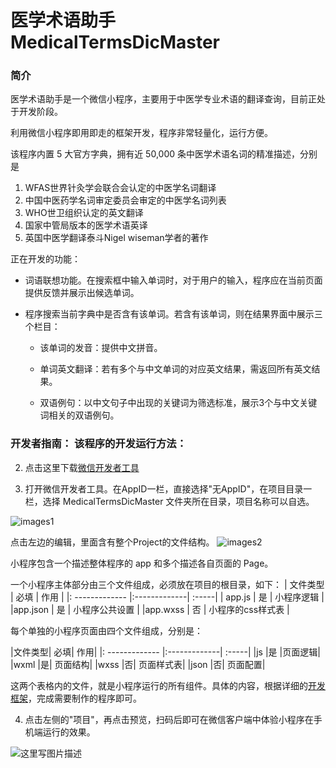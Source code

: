 #  医学术语助手  MedicalTermsDicMaster
 
### 简介

医学术语助手是一个微信小程序，主要用于中医学专业术语的翻译查询，目前正处于开发阶段。

利用微信小程序即用即走的框架开发，程序非常轻量化，运行方便。

该程序内置 5 大官方字典，拥有近 50,000 条中医学术语名词的精准描述，分别是

1. WFAS世界针灸学会联合会认定的中医学名词翻译
2. 中国中医药学名词审定委员会审定的中医学名词列表
3. WHO世卫组织认定的英文翻译
4. 国家中管局版本的医学术语英译
5. 英国中医学翻译泰斗Nigel wiseman学者的著作

正在开发的功能：

* 词语联想功能。在搜索框中输入单词时，对于用户的输入，程序应在当前页面提供反馈并展示出候选单词。

* 程序搜索当前字典中是否含有该单词。若含有该单词，则在结果界面中展示三个栏目：

  * 该单词的发音：提供中文拼音。  

  * 单词英文翻译：若有多个与中文单词的对应英文结果，需返回所有英文结果。
  
  * 双语例句：以中文句子中出现的关键词为筛选标准，展示3个与中文关键词相关的双语例句。

### 开发者指南： 该程序的开发运行方法：

2. 点击这里下载[微信开发者工具](https://mp.weixin.qq.com/debug/wxadoc/dev/devtools/download.html)

3. 打开微信开发者工具。在AppID一栏，直接选择"无AppID"，在项目目录一栏，选择 MedicalTermsDicMaster 文件夹所在目录，项目名称可以自选。

![images1](http://img.blog.csdn.net/20170630141709486?watermark/2/text/aHR0cDovL2Jsb2cuY3Nkbi5uZXQvdGxvbmxpbmU=/font/5a6L5L2T/fontsize/400/fill/I0JBQkFCMA==/dissolve/70/gravity/SouthEast)

点击左边的编辑，里面含有整个Project的文件结构。
![images2](http://img.blog.csdn.net/20170630141943318?watermark/2/text/aHR0cDovL2Jsb2cuY3Nkbi5uZXQvdGxvbmxpbmU=/font/5a6L5L2T/fontsize/400/fill/I0JBQkFCMA==/dissolve/70/gravity/SouthEast)

小程序包含一个描述整体程序的 app 和多个描述各自页面的 Page。 


一个小程序主体部分由三个文件组成，必须放在项目的根目录，如下：
| 文件类型       | 必填           | 作用  |
|: ------------- |:-------------| :-----|
| app.js     | 是 | 小程序逻辑 |
|app.json      | 是      | 小程序公共设置   |
|app.wxss | 否      |    小程序的css样式表 |

每个单独的小程序页面由四个文件组成，分别是：

|文件类型|	必填|	作用|
|: ------------- |:-------------| :-----|
|js	|是	|页面逻辑|
|wxml	|是|	页面结构|
|wxss	|否|	页面样式表|
|json	|否|	页面配置|

这两个表格内的文件，就是小程序运行的所有组件。具体的内容，根据详细的[开发框架](https://mp.weixin.qq.com/debug/wxadoc/dev/framework/app-service/api.html)，完成需要制作的程序即可。



4. 点击左侧的"项目"，再点击预览，扫码后即可在微信客户端中体验小程序在手机端运行的效果。

![这里写图片描述](http://img.blog.csdn.net/20170630144330081?watermark/2/text/aHR0cDovL2Jsb2cuY3Nkbi5uZXQvdGxvbmxpbmU=/font/5a6L5L2T/fontsize/400/fill/I0JBQkFCMA==/dissolve/70/gravity/SouthEast)





